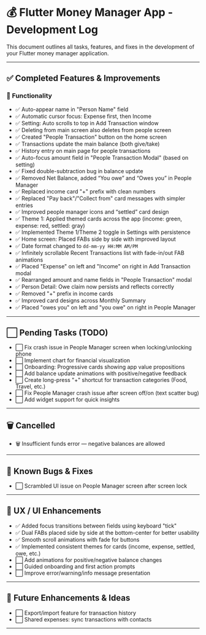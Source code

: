 # 💰 Flutter Money Manager App - Development Log

This document outlines all tasks, features, and fixes in the development of your Flutter money manager application.

---

## ✅ Completed Features & Improvements

### 🔨 Functionality

- ✅ Auto-appear name in "Person Name" field
- ✅ Automatic cursor focus: Expense first, then Income
- ✅ Setting: Auto scrolls to top in Add Transaction window
- ✅ Deleting from main screen also deletes from people screen
- ✅ Created "People Transaction" button on the home screen
- ✅ Transactions update the main balance (both give/take)
- ✅ History entry on main page for people transactions
- ✅ Auto-focus amount field in "People Transaction Modal" (based on setting)
- ✅ Fixed double-subtraction bug in balance update
- ✅ Removed Net Balance, added “You owe” and “Owes you” in People Manager
- ✅ Replaced income card "+" prefix with clean numbers
- ✅ Replaced "Pay back"/"Collect from" card messages with simpler entries
- ✅ Improved people manager icons and “settled” card design
- ✅ Theme 1: Applied themed cards across the app (income: green, expense: red, settled: gray)
- ✅ Implemented Theme 1/Theme 2 toggle in Settings with persistence
- ✅ Home screen: Placed FABs side by side with improved layout
- ✅ Date format changed to `dd-mm-yy HH:MM AM/PM`
- ✅ Infinitely scrollable Recent Transactions list with fade-in/out FAB animations
- ✅ Placed "Expense" on left and "Income" on right in Add Transaction modal
- ✅ Rearranged amount and name fields in "People Transaction" modal
- ✅ Person Detail: Owe claim now persists and reflects correctly
- ✅ Removed "+" prefix in income cards
- ✅ Improved card designs across Monthly Summary
- ✅ Placed "owes you" on left and "you owe" on right in People Manager


---

## ⬜ Pending Tasks (TODO)

- ⬜ Fix crash issue in People Manager screen when locking/unlocking phone
- ⬜ Implement chart for financial visualization
- ⬜ Onboarding: Progressive cards showing app value propositions
- ⬜ Add balance update animations with positive/negative feedback
- ⬜ Create long-press "+" shortcut for transaction categories (Food, Travel, etc.)
- ⬜ Fix People Manager crash issue after screen off/on (text scatter bug)
- ⬜ Add widget support for quick insights

---

## 🗑️ Cancelled

- 🗑️ Insufficient funds error — negative balances are allowed

---

## 🐛 Known Bugs & Fixes

- ⬜ Scrambled UI issue on People Manager screen after screen lock

---

## 🎨 UX / UI Enhancements

- ✅ Added focus transitions between fields using keyboard "tick"
- ✅ Dual FABs placed side by side at the bottom-center for better usability
- ✅ Smooth scroll animations with fade for buttons
- ✅ Implemented consistent themes for cards (income, expense, settled, owe, etc.)
- ⬜ Add animations for positive/negative balance changes
- ⬜ Guided onboarding and first action prompts
- ⬜ Improve error/warning/info message presentation

---

## 🧠 Future Enhancements & Ideas

- ⬜ Export/import feature for transaction history
- ⬜ Shared expenses: sync transactions with contacts

---

